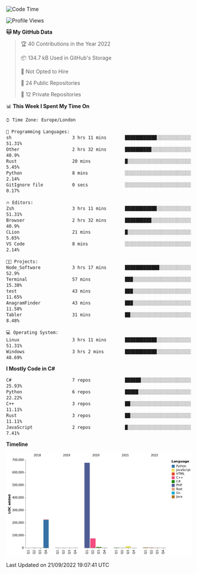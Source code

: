 <!--START_SECTION:waka-->
![Code Time](http://img.shields.io/badge/Code%20Time-238%20hrs%2026%20mins-blue)

![Profile Views](http://img.shields.io/badge/Profile%20Views-12-blue)

**🐱 My GitHub Data** 

> 🏆 40 Contributions in the Year 2022
 > 
> 📦 134.7 kB Used in GitHub's Storage 
 > 
> 🚫 Not Opted to Hire
 > 
> 📜 24 Public Repositories 
 > 
> 🔑 12 Private Repositories  
 > 
📊 **This Week I Spent My Time On** 

```text
⌚︎ Time Zone: Europe/London

💬 Programming Languages: 
sh                       3 hrs 11 mins       ████████████░░░░░░░░░░░░░   51.31% 
Other                    2 hrs 32 mins       ██████████░░░░░░░░░░░░░░░   40.9% 
Rust                     20 mins             █░░░░░░░░░░░░░░░░░░░░░░░░   5.45% 
Python                   8 mins              ░░░░░░░░░░░░░░░░░░░░░░░░░   2.14% 
GitIgnore file           0 secs              ░░░░░░░░░░░░░░░░░░░░░░░░░   0.17%

🔥 Editors: 
Zsh                      3 hrs 11 mins       ████████████░░░░░░░░░░░░░   51.31% 
Browser                  2 hrs 32 mins       ██████████░░░░░░░░░░░░░░░   40.9% 
CLion                    21 mins             █░░░░░░░░░░░░░░░░░░░░░░░░   5.65% 
VS Code                  8 mins              ░░░░░░░░░░░░░░░░░░░░░░░░░   2.14%

🐱‍💻 Projects: 
Node_Software            3 hrs 17 mins       █████████████░░░░░░░░░░░░   52.9% 
Terminal                 57 mins             ███░░░░░░░░░░░░░░░░░░░░░░   15.38% 
test                     43 mins             ███░░░░░░░░░░░░░░░░░░░░░░   11.65% 
AnagramFinder            43 mins             ███░░░░░░░░░░░░░░░░░░░░░░   11.58% 
Tabler                   31 mins             ██░░░░░░░░░░░░░░░░░░░░░░░   8.48%

💻 Operating System: 
Linux                    3 hrs 11 mins       ████████████░░░░░░░░░░░░░   51.31% 
Windows                  3 hrs 2 mins        ████████████░░░░░░░░░░░░░   48.69%

```

**I Mostly Code in C#** 

```text
C#                       7 repos             ██████░░░░░░░░░░░░░░░░░░░   25.93% 
Python                   6 repos             █████░░░░░░░░░░░░░░░░░░░░   22.22% 
C++                      3 repos             ██░░░░░░░░░░░░░░░░░░░░░░░   11.11% 
Rust                     3 repos             ██░░░░░░░░░░░░░░░░░░░░░░░   11.11% 
JavaScript               2 repos             █░░░░░░░░░░░░░░░░░░░░░░░░   7.41%

```


**Timeline**

![Chart not found](https://raw.githubusercontent.com/Jirubizu/Jirubizu/master/charts/bar_graph.png) 


 Last Updated on 21/09/2022 19:07:41 UTC
<!--END_SECTION:waka-->